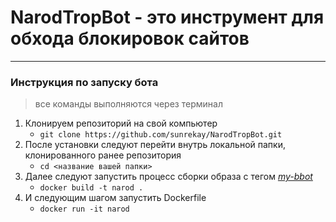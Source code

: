 # NarodTropBot - это инструмент для обхода блокировок сайтов
---


 ### **Инструкция по запуску бота** ###
>все команды выполняются через терминал
  1. Клонируем репозиторий на свой компьютер 
      - `git clone https://github.com/sunrekay/NarodTropBot.git `
  2. После установки следуют перейти внутрь локальной папки, клонированного ранее репозитория
      - `cd <название вашей папки>`
  3. Далее следуют запустить процесс сборки образа с тегом <u>*my-bbot*</u>
      - `docker build -t narod .`
  4. И следующим шагом запустить Dockerfile
      - `docker run -it narod `
